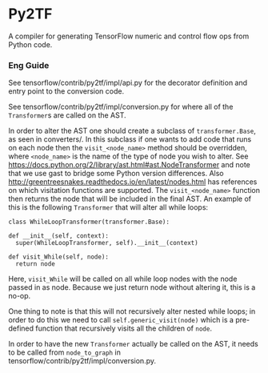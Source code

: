 # Py2TF

A compiler for generating TensorFlow numeric and control flow ops from Python
code.

### Eng Guide
See tensorflow/contrib/py2tf/impl/api.py for the decorator definition and entry
point to the conversion code.

See tensorflow/contrib/py2tf/impl/conversion.py for where all of the
`Transformer`s are called on the AST.

In order to alter the AST one should create a subclass of `transformer.Base`, as
seen in converters/.  In this subclass if one wants to add code that runs on
each node then the `visit_<node_name>` method should be overridden, where
`<node_name>` is the name of the type of node you wish to alter.  See
https://docs.python.org/2/library/ast.html#ast.NodeTransformer and note that we
use gast to bridge some Python version differences.  Also
http://greentreesnakes.readthedocs.io/en/latest/nodes.html has references on
which visitation functions are supported.  The `visit_<node_name>` function then
returns the node that will be included in the final AST. An example of this is
the following `Transformer` that will alter all while loops:

  ```
  class WhileLoopTransformer(transformer.Base):

  def __init__(self, context):
    super(WhileLoopTransformer, self).__init__(context)

  def visit_While(self, node):
    return node
  ```

Here, `visit_While` will be called on all while loop nodes with the node passed
in as node.  Because we just return node without altering it, this is a no-op.

One thing to note is that this will not recursively alter nested while loops; in
order to do this we need to call `self.generic_visit(node)` which is a
pre-defined function that recursively visits all the children of `node`.

In order to have the new `Transformer` actually be called on the AST, it needs
to be called from `node_to_graph` in
tensorflow/contrib/py2tf/impl/conversion.py.
